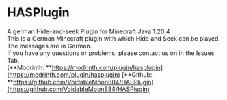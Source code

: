 # HASPlugin
A german Hide-and-seek Plugin for Minecraft Java 1.20.4\
This is a German Minecraft plugin with which Hide and Seek can be played.\
The messages are in German.\
If you have any questions or problems, please contact us on in the Issues Tab.\
[**Modrinth: **https://modrinth.com/plugin/hasplugin](https://modrinth.com/plugin/hasplugin)
[**Github: **https://github.com/VoidableMoon884/HASPlugin](https://github.com/VoidableMoon884/HASPlugin)